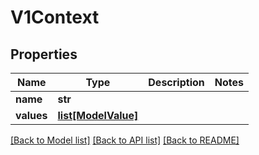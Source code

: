 # V1Context

## Properties
Name | Type | Description | Notes
------------ | ------------- | ------------- | -------------
**name** | **str** |  | 
**values** | [**list[ModelValue]**](ModelValue.md) |  | 

[[Back to Model list]](../README.md#documentation-for-models) [[Back to API list]](../README.md#documentation-for-api-endpoints) [[Back to README]](../README.md)

